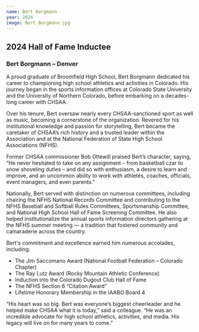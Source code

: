 ```yaml
---
name: Bert Borgmann
year: 2024
image: Bert_Borgmann.jpg
---
```



## 2024 Hall of Fame Inductee  
### Bert Borgmann – Denver

A proud graduate of Broomfield High School, Bert Borgmann dedicated his career to championing high school athletics and activities in Colorado. His journey began in the sports information offices at Colorado State University and the University of Northern Colorado, before embarking on a decades-long career with CHSAA.

Over his tenure, Bert oversaw nearly every CHSAA-sanctioned sport as well as music, becoming a cornerstone of the organization. Revered for his institutional knowledge and passion for storytelling, Bert became the caretaker of CHSAA’s rich history and a trusted leader within the Association and at the National Federation of State High School Associations (NFHS).

Former CHSAA commissioner Bob Ottewill praised Bert’s character, saying, “He never hesitated to take on any assignment – from basketball czar to snow shoveling duties – and did so with enthusiasm, a desire to learn and improve, and an uncommon ability to work with athletes, coaches, officials, event managers, and even parents.”

Nationally, Bert served with distinction on numerous committees, including chairing the NFHS National Records Committee and contributing to the NFHS Baseball and Softball Rules Committees, Sportsmanship Committee, and National High School Hall of Fame Screening Committee. He also helped institutionalize the annual sports information directors gathering at the NFHS summer meeting — a tradition that fostered community and camaraderie across the country.

Bert's commitment and excellence earned him numerous accolades, including:
- The Jim Saccomano Award (National Football Federation – Colorado Chapter)  
- The Ray Lutz Award (Rocky Mountain Athletic Conference)  
- Induction into the Colorado Dugout Club Hall of Fame  
- The NFHS Section 6 “Citation Award”  
- Lifetime Honorary Membership in the IAABO Board 4  

“His heart was so big. Bert was everyone’s biggest cheerleader and he helped make CHSAA what it is today,” said a colleague. “He was an incredible advocate for high school athletics, activities, and media. His legacy will live on for many years to come.”